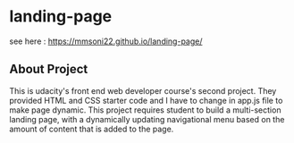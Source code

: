 # landing-page
 see here : https://mmsoni22.github.io/landing-page/

## About Project
This is udacity's front end web developer course's second project.
They provided HTML and CSS starter code and I have to change in app.js file to 
make page dynamic.
This project requires student to build a multi-section landing page, with a dynamically updating navigational menu based on the amount of content that is added to the page.
